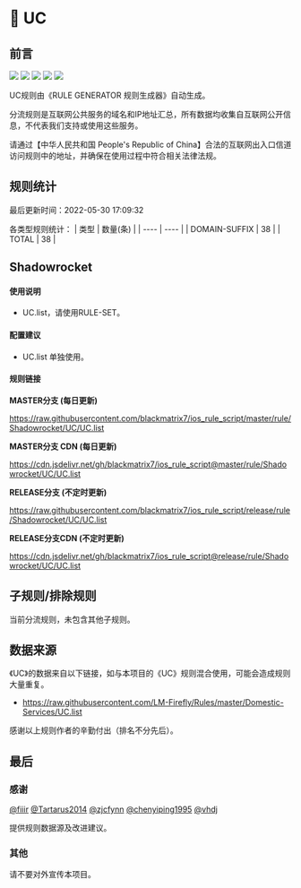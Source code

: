 # 🧸 UC

## 前言

![](https://shields.io/badge/-移除重复规则-ff69b4) ![](https://shields.io/badge/-DOMAIN与DOMAIN--SUFFIX合并-green) ![](https://shields.io/badge/-DOMAIN--SUFFIX间合并-critical) ![](https://shields.io/badge/-DOMAIN--SUFFIX与DOMAIN--KEYWORD合并-blue) ![](https://shields.io/badge/-IP--CIDR(6)合并-blueviolet) 

UC规则由《RULE GENERATOR 规则生成器》自动生成。

分流规则是互联网公共服务的域名和IP地址汇总，所有数据均收集自互联网公开信息，不代表我们支持或使用这些服务。

请通过【中华人民共和国 People's Republic of China】合法的互联网出入口信道访问规则中的地址，并确保在使用过程中符合相关法律法规。

## 规则统计

最后更新时间：2022-05-30 17:09:32

各类型规则统计：
| 类型 | 数量(条)  | 
| ---- | ----  |
| DOMAIN-SUFFIX | 38  | 
| TOTAL | 38  | 


## Shadowrocket 

#### 使用说明
- UC.list，请使用RULE-SET。

#### 配置建议
- UC.list 单独使用。

#### 规则链接
**MASTER分支 (每日更新)**

https://raw.githubusercontent.com/blackmatrix7/ios_rule_script/master/rule/Shadowrocket/UC/UC.list

**MASTER分支 CDN (每日更新)**

https://cdn.jsdelivr.net/gh/blackmatrix7/ios_rule_script@master/rule/Shadowrocket/UC/UC.list

**RELEASE分支 (不定时更新)**

https://raw.githubusercontent.com/blackmatrix7/ios_rule_script/release/rule/Shadowrocket/UC/UC.list

**RELEASE分支CDN (不定时更新)**

https://cdn.jsdelivr.net/gh/blackmatrix7/ios_rule_script@release/rule/Shadowrocket/UC/UC.list

## 子规则/排除规则


当前分流规则，未包含其他子规则。

## 数据来源

《UC》的数据来自以下链接，如与本项目的《UC》规则混合使用，可能会造成规则大量重复。

- https://raw.githubusercontent.com/LM-Firefly/Rules/master/Domestic-Services/UC.list


感谢以上规则作者的辛勤付出（排名不分先后）。

## 最后

### 感谢

[@fiiir](https://github.com/fiiir) [@Tartarus2014](https://github.com/Tartarus2014) [@zjcfynn](https://github.com/zjcfynn) [@chenyiping1995](https://github.com/chenyiping1995) [@vhdj](https://github.com/vhdj)

提供规则数据源及改进建议。

### 其他

请不要对外宣传本项目。